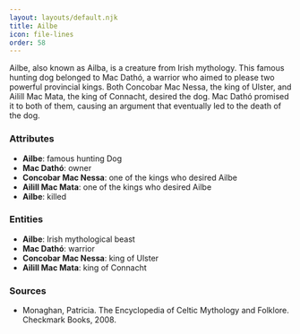 ```yaml
---
layout: layouts/default.njk
title: Ailbe
icon: file-lines
order: 58
---
```

Ailbe, also known as Ailba, is a creature from Irish mythology. This famous hunting dog belonged to Mac Dathó, a warrior who aimed to please two powerful provincial kings. Both Concobar Mac Nessa, the king of Ulster, and Ailill Mac Mata, the king of Connacht, desired the dog. Mac Dathó promised it to both of them, causing an argument that eventually led to the death of the dog.

### Attributes

- **Ailbe**: famous hunting Dog
- **Mac Dathó**: owner
- **Concobar Mac Nessa**: one of the kings who desired Ailbe
- **Ailill Mac Mata**: one of the kings who desired Ailbe
- **Ailbe**: killed

### Entities

- **Ailbe**: Irish mythological beast
- **Mac Dathó**: warrior
- **Concobar Mac Nessa**: king of Ulster
- **Ailill Mac Mata**: king of Connacht

### Sources

- Monaghan, Patricia. The Encyclopedia of Celtic Mythology and Folklore. Checkmark Books, 2008.

